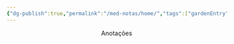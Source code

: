 ```yaml
---
{"dg-publish":true,"permalink":"/med-notas/home/","tags":["gardenEntry"]}
---
```


<center> Anotações </center>